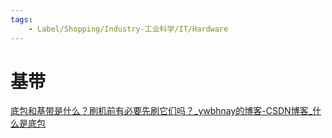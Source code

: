 ```yaml
---
tags:
    - Label/Shopping/Industry-工业科学/IT/Hardware
---
```


# 基带

[底包和基带是什么？刷机前有必要先刷它们吗？_ywbhnay的博客-CSDN博客_什么是底包](https://blog.csdn.net/ywbhnay/article/details/51635525)